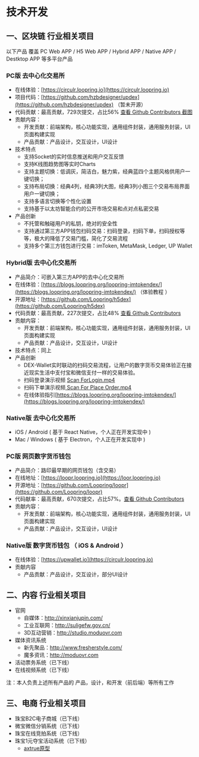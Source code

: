 

# 技术开发

## 一、区块链 行业相关项目

以下产品 覆盖 PC Web APP / H5 Web APP / Hybrid APP / Native APP / Destktop APP 等多平台产品

### PC版 去中心化交易所

- 在线体验：[https://circulr.loopring.io](https://circulr.loopring.io)
- 项目代码：[https://github.com/hzbdesigner/updex](https://github.com/hzbdesigner/updex) （暂未开源）
- 代码贡献：最高贡献，729次提交，占比56%  [查看 Github Contributors 截图](http://assets.suligefw.gov.cn/updex-contributors.png)
- 贡献内容：
	- 开发贡献：前端架构，核心功能实现，通用组件封装，通用服务封装，UI页面构建实现
	- 产品贡献：产品设计，交互设计，UI设计
- 技术特点
	- 支持Socket的实时信息推送和用户交互反馈
	- 支持K线图趋势图等实时Charts
  - 支持主题切换：低调灰，简洁白，魅力紫，经典蓝四个主题风格供用户一键切换；
  - 支持布局切换：经典4列，经典3列大图，经典3列小图三个交易布局界面用户一键切换；
  - 支持多语言切换等个性化设置
  - 支持基于以太坊智能合约的公开市场交易和点对点私密交易
- 产品创新
  - 不托管和触碰用户的私钥，绝对的安全性
  - 支持通过第三方APP钱包扫码交易：扫码登录，扫码下单，扫码授权等等，极大的降低了交易门槛，简化了交易流程
  - 支持多个第三方钱包进行交易：imToken, MetaMask, Ledger, UP Wallet

### Hybrid版 去中心化交易所

- 产品简介：可嵌入第三方APP的去中心化交易所
- 在线体验：[https://blogs.loopring.org/loopring-imtokendex/](https://blogs.loopring.org/loopring-imtokendex/) （体验教程 ）
- 开源地址：[https://github.com/Loopring/h5dex](https://github.com/Loopring/h5dex)
- 代码贡献：最高贡献，227次提交，占比48% [查看 Github Contributors](https://github.com/Loopring/h5dex/graphs/contributors)
- 贡献内容：
  - 开发贡献：前端架构，核心功能实现，通用组件封装，通用服务封装，UI页面构建实现
  - 产品贡献：产品设计，交互设计，UI设计
- 技术特点：同上
- 产品创新
	- DEX-Wallet实时联动的扫码交易流程，让用户的数字货币交易体验正在接近现实生活中支付宝和微信支付一样的交易体验。
	- 扫码登录演示视频 [Scan ForLogin.mp4 ](http://phe22sql2.bkt.clouddn.com/scan_for_login.mp4)
	- 扫码下单演示视频[ Scan For Place Order.mp4](http://phe22sql2.bkt.clouddn.com/scan_for_place_order.mp4)
	- 在线体验指引[https://blogs.loopring.org/loopring-imtokendex/](https://blogs.loopring.org/loopring-imtokendex/)

### Native版 去中心化交易所

- iOS / Android ( 基于 React Native，个人正在开发实现中 )
- Mac / Windows ( 基于 Electron，个人正在开发实现中 )

### PC版 网页数字货币钱包

- 产品简介：路印最早期的网页钱包（含交易）
- 在线地址：[https://loopr.loopring.io](https://loor.loopring.io)
- 开源地址：[https://github.com/Loopring/loopr](https://github.com/Loopring/loopr)
- 代码献率：最高贡献，670次提交，占比57%。[查看 Github Contributors](https://github.com/Loopring/loopr/graphs/contributors)
- 贡献内容：
	- 开发贡献：前端架构，核心功能实现，通用组件封装，通用服务封装，UI页面构建实现
	- 产品贡献：产品设计，交互设计，UI设计


### Native版 数字货币钱包 （ iOS & Android ）

- 在线体验：[https://upwallet.io](https://circulr.loopring.io)
- 贡献内容
	- 产品贡献：产品设计，交互设计，部分UI设计


## 二、内容 行业相关项目

- 官网
  - 自媒体：http://xinxianjupin.com/
  - 工业互联网：http://suligefw.gov.cn/
  - 3D互动营销：http://studio.moduovr.com
- 媒体资讯系统
  - 新先聚品：http://www.fresherstyle.com/
  - 魔多资讯：http://moduovr.com
- 活动票务系统（已下线）
- 在线视频系统（已下线）

注：本人负责上述所有产品的 产品，设计，和开发（前后端）等所有工作


## 三、电商 行业相关项目

- 珠宝B2C电子商城（已下线）
- 微宝微信分销系统（已下线）
- 珠宝在线竞拍系统（已下线）
- 珠宝1元夺宝活动系统（已下线）
	- [axtrue原型](https://yhw0y4.axshare.com/)





